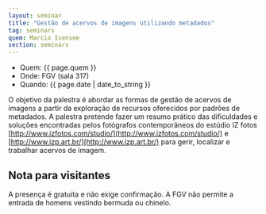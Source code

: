 ```yaml
---
layout: seminar
title: "Gestão de acervos de imagens utilizando metadados" 
tag: seminars
quem: Marcio Isensee 
section: seminars
---
```


- Quem:  {{ page.quem }}
- Onde:  FGV (sala 317)
- Quando: {{ page.date | date_to_string }}

O objetivo da palestra é abordar as formas de gestão de acervos de
imagens a partir da exploração de recursos oferecidos por padrões de
metadados. A palestra pretende fazer um resumo prático das
dificuldades e soluções encontradas pelos fotógrafos contemporâneos do
estúdio IZ fotos [http://www.izfotos.com/studio/](http://www.izfotos.com/studio/) e
[http://www.izp.art.br/](http://www.izp.art.br/) para gerir, localizar e trabalhar acervos de
imagem.

## Nota para visitantes

A presença é gratuíta e não exige confirmação. A FGV não permite a
entrada de homens vestindo bermuda ou chinelo.
